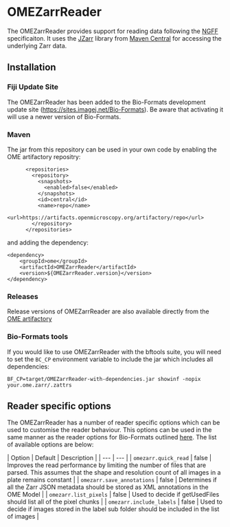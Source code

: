 # OMEZarrReader

The OMEZarrReader provides support for reading data following the [NGFF](https://ngff.openmicroscopy.org/)
specificaiton. It uses the [JZarr](https://github.com/zarr-developers/jzarr) library from [Maven Central](https://central.sonatype.com/artifact/dev.zarr/jzarr/) for accessing the underlying Zarr data.

## Installation

### Fiji Update Site

The OMEZarrReader has been added to the Bio-Formats development update site
(https://sites.imagej.net/Bio-Formats). Be aware that activating it will use
a newer version of Bio-Formats.

### Maven

The jar from this repository can be used in your own code by enabling the OME artifactory repositry:

```
      <repositories>
        <repository>
          <snapshots>
            <enabled>false</enabled>
          </snapshots>
          <id>central</id>
          <name>repo</name>
          <url>https://artifacts.openmicroscopy.org/artifactory/repo</url>
        </repository>
      </repositories>
```
and adding the dependency:
```
<dependency>
    <groupId>ome</groupId>
    <artifactId>OMEZarrReader</artifactId>
    <version>${OMEZarrReader.version}</version>
</dependency>
```

### Releases

Release versions of OMEZarrReader are also available directly from the [OME artifactory](https://artifacts.openmicroscopy.org/artifactory/webapp/browserepo.html?0&pathId=ome.releases:ome/OMEZarrReader)

### Bio-Formats tools

If you would like to use OMEZarrReader with the bftools suite, you will need to set the `BC_CP`
environment variable to include the jar which includes all dependencies:

```
BF_CP=target/OMEZarrReader-with-dependencies.jar showinf -nopix your.ome.zarr/.zattrs
```

## Reader specific options

The OMEZarrReader has a number of reader specific options which can be used to customise the reader behaviour. This options can be used in the same manner as the reader options for Bio-Formats outlined [here](https://bio-formats.readthedocs.io/en/latest/formats/options.html#usage). The list of available options are below:

| Option | Default | Description |
| --- | --- |
| `omezarr.quick_read` | false | Improves the read performance by limiting the number of files that are parsed. This assumes that the shape and resolution count of all images in a plate remains constant  |
| `omezarr.save_annotations` | false | Determines if all the Zarr JSON metadata should be stored as XML annotations in the OME Model |
| `omezarr.list_pixels` | false | Used to decide if getUsedFiles should list all of the pixel chunks |
| `omezarr.include_labels` | false | Used to decide if images stored in the label sub folder should be included in the list of images |
